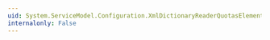 ```yaml
---
uid: System.ServiceModel.Configuration.XmlDictionaryReaderQuotasElement.MaxNameTableCharCount
internalonly: False
---
```

